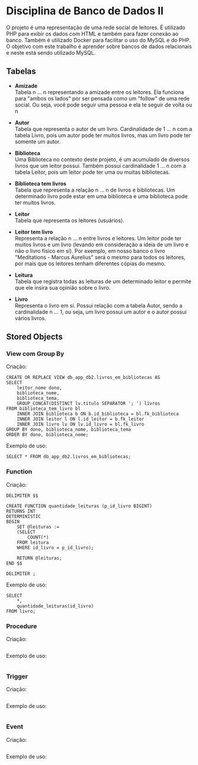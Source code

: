 # Disciplina de Banco de Dados II

O projeto é uma representação de uma rede social de leitores. É utilizado PHP para exibir os dados com HTML e também para fazer conexão ao banco. Também é utilizado Docker para facilitar o uso do MySQL e do PHP. O objetivo com este trabalho é aprender sobre bancos de dados relacionais e neste está sendo utilizado MySQL.

<h2> Tabelas </h2>

- <b> Amizade </b> <br>
Tabela n ... n representando a amizade entre os leitores. Ela funciona para "ambos os lados" por ser pensada como um "follow" de uma rede social. Ou seja, você pode seguir uma pessoa e ela te seguir de volta ou n

- <b> Autor </b> <br>
Tabela que representa o autor de um livro. Cardinalidade de 1 ... n com a tabela Livro, pois um autor pode ter muitos livros, mas um livro pode ter somente um autor.

- <b> Biblioteca </b> <br>
Uma Biblioteca no contexto deste projeto, é um acumulado de diversos livros que um leitor possui. Também possui cardinalidade 1 ... n com a tabela Leitor, pois um leitor pode ter uma ou muitas bibliotecas.

- <b> Biblioteca tem livros </b> <br>
Tabela que representa a relação n ... n de livros e bibliotecas. Um determinado livro pode estar em uma biblioteca e uma biblioteca pode ter muitos livros.

- <b> Leitor </b> <br>
Tabela que representa os leitores (usuários).

- <b> Leitor tem livro </b> <br>
Representa a relação n ... n entre livros e leitores. Um leitor pode ter muitos livros e um livro (levando em consideração a ideia de um livro e não o livro físico em sí). Por exemplo, em nosso banco o livro "Meditations - Marcus Aurelius" será o mesmo para todos os leitores, por mais que os leitores tenham diferentes cópias do mesmo.

- <b> Leitura </b> <br>
Tabela que registra todas as leituras de um determinado leitor e permite que ele insira sua opinião sobre o livro.

- <b> Livro </b> <br>
Representa o livro em sí. Possui relação com a tabela Autor, sendo a cardinalidade n ... 1, ou seja, um livro possui um autor e o autor possui vários livros.

<h2> Stored Objects </h2>

<!-- View com Group By --->
<h3> View com Group By </h3>
<p> Criação: </p>

```
CREATE OR REPLACE VIEW db_app_db2.livros_em_bibliotecas AS  
SELECT
	leitor_nome dono,
	biblioteca_nome,
	biblioteca_tema,
   	GROUP_CONCAT(DISTINCT lv.titulo SEPARATOR '; ') livros 
FROM biblioteca_tem_livro bl 
	INNER JOIN biblioteca b ON b.id_biblioteca = bl.fk_biblioteca 
	INNER JOIN leitor l ON l.id_leitor = b.fk_leitor 
	INNER JOIN livro lv ON lv.id_livro = bl.fk_livro
GROUP BY dono, biblioteca_nome, biblioteca_tema
ORDER BY dono, biblioteca_nome;
```

<p> Exemplo de uso: </p>

```
SELECT * FROM db_app_db2.livros_em_bibliotecas;
```
<!-- /View com Group By --->

<!-- Function --->
<h3> Function </h3>
<p> Criação: </p>

```
DELIMITER $$

CREATE FUNCTION quantidade_leituras (p_id_livro BIGINT)
RETURNS INT
DETERMINISTIC
BEGIN
	SET @leituras :=
	(SELECT
		COUNT(*)
	FROM leitura
	WHERE id_livro = p_id_livro);

	RETURN @leituras;
END $$

DELIMITER ;
```

<p> Exemplo de uso: </p>

```
SELECT
	*,
	quantidade_leituras(id_livro)
FROM livro;
```
<!-- /Function --->

<!-- /Procedure --->
<h3> Procedure </h3>
<p> Criação: </p>

```
```

<p> Exemplo de uso: </p>

```
```
<!-- /Procedure --->

<!-- /Trigger --->
<h3> Trigger </h3>
<p> Criação: </p>

```
```

<p> Exemplo de uso: </p>

```
```
<!-- /Trigger --->

<!-- /Event --->
<h3> Event </h3>
<p> Criação: </p>

```
```

<p> Exemplo de uso: </p>

```
```
<!-- /Event --->
